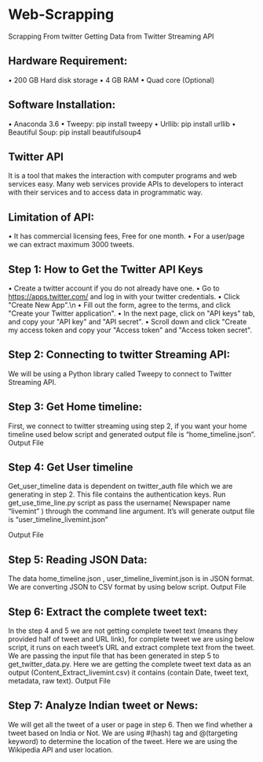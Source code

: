 # Web-Scrapping
Scrapping From twitter 
Getting Data from Twitter Streaming API

## Hardware Requirement:
•	200 GB Hard disk storage
•	4 GB RAM 
•	Quad core (Optional)

## Software Installation:
•	Anaconda 3.6
•	Tweepy: pip install tweepy
•	Urllib: pip install urllib
•	Beautiful Soup: pip install beautifulsoup4

## Twitter API
It is a tool that makes the interaction with computer programs and web services easy. Many web services provide APIs to developers to interact with their services and to access data in programmatic way.

## Limitation of API:
•	It has commercial licensing fees, Free for one month.
•	For a user/page we can extract maximum 3000 tweets.

## Step 1: How to Get the Twitter API Keys 
•	Create a twitter account if you do not already have one.
•	Go to https://apps.twitter.com/ and log in with your twitter credentials.
•	Click "Create New App".\n
•	Fill out the form, agree to the terms, and click "Create your Twitter application".
•	In the next page, click on "API keys" tab, and copy your "API key" and "API secret".
•	Scroll down and click "Create my access token and copy your "Access token" and "Access token secret".

## Step 2: Connecting to twitter Streaming API:
We will be using a Python library called Tweepy to connect to Twitter Streaming API. 
 
## Step 3: Get Home timeline:
First, we connect to twitter streaming using step 2, if you want your home timeline used below script and generated output file is “home_timeline.json”.
	    Output File
## Step 4: Get User timeline
Get_user_timeline data is dependent on twitter_auth file which we are generating in step 2. This file contains the authentication keys.
Run get_use_time_line.py script as pass the username( Newspaper name “livemint” ) through the command line argument. It’s will generate output file is “user_timeline_livemint.json”

Output File
## Step 5: Reading JSON Data:
The data home_timeline.json , user_timeline_livemint.json is in JSON format. We are converting JSON to CSV format by using below script.
    Output File
## Step 6: Extract the complete tweet text:
In the step 4 and 5 we are not getting complete tweet text (means they provided half of tweet and URL link), for complete tweet we are using below script, it runs on each tweet’s URL and extract complete text from the tweet. We are passing the input file that has been generated in step 5 to get_twitter_data.py. Here we are getting the complete tweet text data as an output (Content_Extract_livemint.csv) it contains (contain Date, tweet text, metadata, raw text).
    Output File
## Step 7: Analyze Indian tweet or News:
We will get all the tweet of a user or page in step 6. Then we find whether a tweet based on India or Not. We are using #(hash) tag and @(targeting keyword) to determine the location of the tweet. Here we are using the Wikipedia API and user location.
	 

